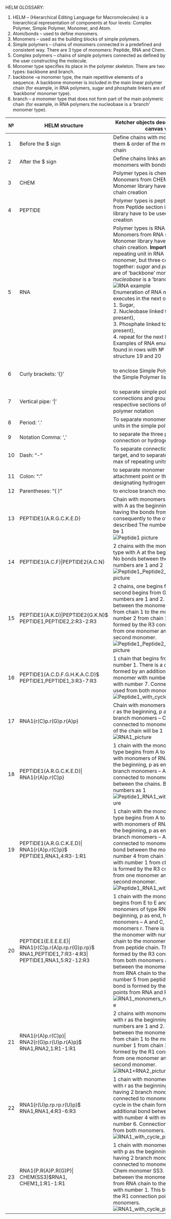 HELM GLOSSARY: 
1.	HELM – (Hierarchical Editing Language for Macromolecules) is a hierarchical representation of components at four levels: Complex Polymer, Simple Polymer, Monomer, and Atom.
2.	Atom/bonds – used to define monomers.
3.	Monomers – used as the building blocks of simple polymers.
4.	Simple polymers – chains of monomers connected in a predefined and consistent way. There are 3 type of monomers: Peptide, RNA and Chem.
5.	Complex polymers – chains of simple polymers connected as defined by the user constructing the molecule.
6.	Monomer type specifies its place in the polymer skeleton. There are two types: backbone and branch.
7.	backbone –a monomer type, the main repetitive elements of a sequence. A backbone monomer is included in the main linear polymer chain (for example, in RNA polymers, sugar and phosphate linkers are of ‘backbone’ monomer type).
8.	branch – a monomer type that does not form part of the main polymeric chain (for example, in RNA polymers the nucleobase is a ‘branch’ monomer type).

| №    | HELM structure                                               | Ketcher objects description/Ketcher canvas view              | Notation refernce                                            |
| ---- | ------------------------------------------------------------ | ------------------------------------------------------------ | ------------------------------------------------------------ |
| 1    | Before the $ sign                                            | Define chains with monomer type in them & order  of the monomers in the chain | 5.3.1 ListOfSimple<br>Polymers$                              |
| 2    | After the $ sign                                             | Define chains links and describe exact monomers  with bonds  |                                                              |
| 3    | CHEM                                                         | Polymer types is chemical polymer. Monomers from CHEM  section in Monomer library have to be used for chain creation |                                                              |
| 4    | PEPTIDE                                                      | Polymer types is peptide. Monomers from Peptide section in  Monomer library have to be used for chain creation |                                                              |
| 5    | RNA                                                          | Polymer types is RNA (includes DNA). Monomers from RNA  section in Monomer library have to be used for chain creation.  **Important note!**  The repeating unit in RNA is not a single monomer, but three connected  together: *sugar* and *phosphate*  linkers are of ‘backbone’ monomer type, *nucleobase* is a ‘branch’  monomer type <br>![RNA example](https://github.com/epam/ketcher/blob/master/documentation/wiki/%5BWIP%5DHELM_RNA.png) <br> Enumeration of RNA monomers executes in the next order: <br/>1. Sugar, <br/>2. Nucleobase linked to this sugar (if present),<br/>3. Phosphate linked to this sugar (if present),<br/>4. repeat for the next link in the chain. <br> Examples of RNA enumeration can be found in rows with № of HELM structure 19 and 20 | HELM Best Practices<br/>(Peptide and Nucleotide<br/>Ambiguous  Monomers) |
| 6    | Curly brackets: ‘{}’                                         | to enclose Simple Polymer notation in the Simple  Polymer list | HELM  Specification_2_04,<br/>ch.5.5 Reserved<br/>characters |
| 7    | Vertical pipe: ‘\|’                                          | to separate simple polymers, connections and groups  within their respective sections of the complex polymer notation | HELM Specification_2_04,<br/>ch.5.5 Reserved<br/>characters  |
| 8    | Period: ‘.’                                                  | To separate monomers or monomer units in the simple  polymer notation |                                                              |
| 9    | Notation Comma:  ‘,’                                         | to separate the three parts of a connection or  hydrogen pair |                                                              |
| 10   | Dash: “-“                                                    | To separate  connection source and target, and to separate the min and max of repeating  units. |                                                              |
| 11   | Colon: “:”                                                   | to separate monomer  position from attachment point or the keyword pair designating hydrogen |                                                              |
| 12   | Parentheses: “( )”                                           | to enclose branch  monomer IDs                               |                                                              |
| 13   | PEPTIDE1{A.R.G.C.K.E.D}                                      | Chain with monomers  of type Peptide with A as the beginning, D as end having the bonds from one  monomer consequently to the other in the order described  The number of the  chain will be 1 <br> ![Peptide1 picture](https://github.com/epam/ketcher/blob/master/documentation/wiki/%5BWIP%5DHELM_peptide1.png) |                                                              |
| 14   | PEPTIDE1{A.C.F}\|PEPTIDE2{A.C.N}                             | 2 chains with the  monomers of Peptide type with A at the beginning of both. No bonds between  the chains. Chain numbers are 1 and 2 <br/> ![Peptide1_Peptide2_without_bonds picture](https://github.com/epam/ketcher/blob/master/documentation/wiki/%5BWIP%5DHELM_peptide1%2Cpeptide2.png) |                                                              |
| 15   | PEPTIDE1{A.K.D}\|PEPTIDE2{G.K.N}$<br>PEPTIDE1,PEPTIDE2,2:R3-2:R3 | 2 chains, one begins  from A to D, second begins from G to N. Chain numbers are 1 and 2. There is a  bond between the monomer with number 2 from chain 1 to the monomer with  number 2 from chain 2. This bond is formed by the R3 connection point from  one monomer and R3 of the second monomer.<br/> ![Peptide1_Peptide2_with_bonds picture](https://github.com/epam/ketcher/blob/master/documentation/wiki/%5BWIP%5DHELM_peptide1%2Bpeptide2.png) |                                                              |
| 16   | PEPTIDE1{A.C.D.F.G.H.K.A.C.D}$<br/>PEPTIDE1,PEPTIDE1,3:R3-7:R3 | 1 chain that begins  from A to D with number 1. There is a cycle in the chain formed by an  additional bond between monomer with number 3 with monomer with number 7.  Connection point R3 is used from both monomers.<br/> ![Peptide1_with_cycle_picture](https://github.com/epam/ketcher/blob/master/documentation/wiki/%5BWIP%5DHELM%20peptide1_with_ring.png) |                                                              |
| 17   | RNA1{r(C)p.r(G)p.r(A)p}                                      | Chain with monomers  of type RNA with r as the beginning, p as end. Having 3 branch monomers – C,  G and A, connected to monomers r.  The number of the  chain will be 1<br/> ![RNA1_picture](https://github.com/epam/ketcher/blob/master/documentation/wiki/%5BWIP%5DHELM_RNA1.png) |                                                              |
| 18   | PEPTIDE1{A.R.G.C.K.E.D}\|<br/>RNA1{r(A)p.r(C)p}              | 1 chain with the  monomer of Peptide type begins from A to D   and 1 chain with  monomers of RNA type with r as the beginning, p as end, having 2 branch  monomers – A and C, connected to monomers r.  No bonds between the  chains. Both chain numbers as 1<br/> ![Peptide1_RNA1_without_bonds_picture](https://github.com/epam/ketcher/blob/master/documentation/wiki/%5BWIP%5DHELM_Peptide1_RNA1.png) |                                                              |
| 19   | PEPTIDE1{A.R.G.C.K.E.D}\|<br/>RNA1{r(A)p.r(C)p}$<br/>PEPTIDE1,RNA1,4:R3-1:R1 | 1 chain with the  monomer of Peptide type begins from A to D   and 1 chain with  monomers of RNA type with r as the beginning, p as end, having 2 branch  monomers – A and C, connected to monomers r.  There is a bond  between the monomer with number 4 from chain 1 to the monomer with number 1  from chain 2. This bond is formed by the R3 connection point from one monomer  and R1 of the second monomer.<br/> ![Peptide1_RNA1_with_bonds_picture](https://github.com/epam/ketcher/blob/master/documentation/wiki/%5BWIP%5DHELM_Peptide1%2BRNA1.png) |                                                              |
| 20   | PEPTIDE1{E.E.E.E.E}\|<br/>RNA1{r(C)p.r(A)p.rp.r(G)p.rp}$<br/>RNA1,PEPTIDE1,7:R3-4:R3\|<br/>PEPTIDE1,RNA1,5:R2-12:R3 | 1 chain with the  monomer of Peptide begins from E to E   and 1 chain with  monomers of type RNA with r as the beginning, p as end, having 2 branch  monomers – A and C, connected to monomers r.  There is a bond  between the monomer with number 7 from RNA chain to the monomer with number 4  from peptide chain. This bond is formed by the R3 connection points from both  monomers   and bond between the  monomer with number 12 from RNA chain to the monomer with number 5 from peptide  chain. This bond is formed by the R2 connection points from RNA and R3 from  peptide. <br/> ![RNA1_monomers_numeration_picture](https://github.com/epam/ketcher/blob/master/documentation/wiki/%5BWIP%5DHELM_Peptide1%2BRNA1(RNA_monomers_numeration).png) |                                                              |
| 21   | RNA1{r(A)p.r(C)p}\|<br/>RNA2{r(G)p.r(U)p.r(A)p}$<br/>RNA1,RNA2,1:R1-1:R1 | 2 chains with  monomers of  RNA type with r as the  beginning, p as end. Chain numbers are 1 and 2. There is a bond between the  monomer with number 1 from chain 1 to the monomer with number 1 from chain 2.  This bond is formed by the R1 connection point from one monomer and R1 of the  second monomer.<br/> ![RNA1+RNA2_picture](https://github.com/epam/ketcher/blob/master/documentation/wiki/%5BWIP%5DHELM_RNA1%2BRNA2.png) |                                                              |
| 22   | RNA1{r(U)p.rp.rp.r(U)p}$<br/>RNA1,RNA1,4:R3-6:R3             | 1 chain with  monomers of RNA type with r as the beginning, p as end, having 2 branch  monomers – U, connected to monomers r.  There is a cycle in  the chain formed by an additional bond between monomer with number 4 with  monomer with number 6. Connection point R3 is used from both monomers.<br/> ![RNA1_with_cycle_picture](https://github.com/epam/ketcher/blob/master/documentation/wiki/%5BWIP%5DHELM%20RNA_with_cycle.png) |                                                              |
| 23   | RNA1{P.R(A)P.R(G)P}\|<br/>CHEM{SS3}$RNA1,<br/>CHEM1,1:R1-1:R1 | 1 chain with  monomers of RNA type with p as the beginning, p as end, having 2 branch  monomers – A and G, connected to monomers r  And one Chem monomer  SS3.   There is a bond  between the monomer with number 1 from RNA chain to the CHEM monomer with  number 1. This bond is formed by the R1 connection point from both monomers.<br/> ![RNA1_with_cycle_picture](https://github.com/epam/ketcher/blob/master/documentation/wiki/%5BWIP%5DHELM_RNA1%2BCHEM.png) | |
